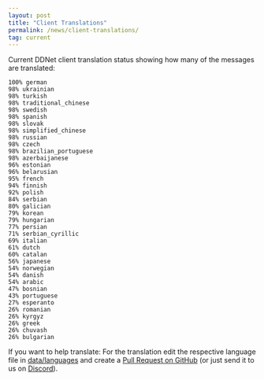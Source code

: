 ```yaml
---
layout: post
title: "Client Translations"
permalink: /news/client-translations/
tag: current
---
```


Current DDNet client translation status showing how many of the messages are translated:

```
100% german
98% ukrainian
98% turkish
98% traditional_chinese
98% swedish
98% spanish
98% slovak
98% simplified_chinese
98% russian
98% czech
98% brazilian_portuguese
98% azerbaijanese
96% estonian
96% belarusian
95% french
94% finnish
92% polish
84% serbian
80% galician
79% korean
79% hungarian
77% persian
71% serbian_cyrillic
69% italian
61% dutch
60% catalan
56% japanese
54% norwegian
54% danish
54% arabic
47% bosnian
43% portuguese
27% esperanto
26% romanian
26% kyrgyz
26% greek
26% chuvash
26% bulgarian
```

If you want to help translate: For the translation edit the respective language file in [data/languages](https://github.com/ddnet/ddnet/tree/master/data/languages) and create a [Pull Request on GitHub](https://github.com/ddnet/ddnet/) (or just send it to us on [Discord](/discord/)).
